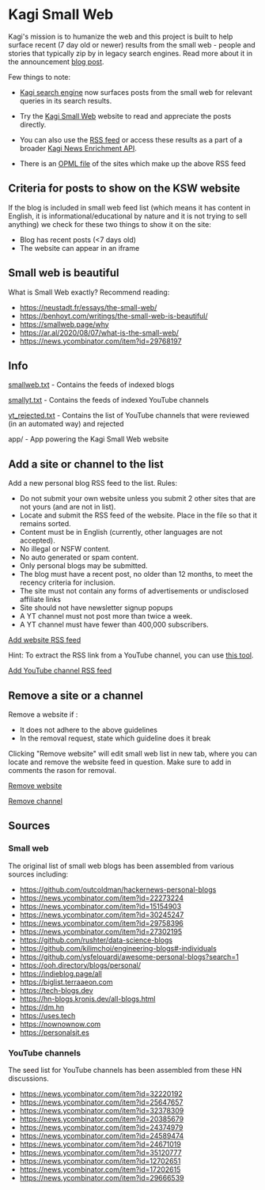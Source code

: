 # Kagi Small Web

Kagi's mission is to humanize the web and this project is built to help surface recent (7 day old or newer) results from the small web - people and stories that typically zip by in legacy search engines. Read more about it in the announcement [blog post](https://blog.kagi.com/small-web).

Few things to note:

- [Kagi search engine](https://kagi.com) now surfaces posts from the small web for relevant queries in its search results. 

- Try the [Kagi Small Web](https://kagi.com/smallweb) website to read and appreciate the posts directly.

- You can also use the [RSS feed](https://kagi.com/api/v1/smallweb/feed) or access these results as a part of a broader [Kagi News Enrichment API](https://help.kagi.com/kagi/api/enrich.html). 

- There is an [OPML file](https://kagi.com/smallweb/opml) of the sites which make up the above RSS feed

## Criteria for posts to show on the KSW website

If the blog is included in small web feed list (which means it has content in English, it is informational/educational by nature and it is not trying to sell anything) we check for these two things to show it on the site:

- Blog has recent posts (<7 days old)
- The website can appear in an iframe
  
## Small web is beautiful

What is Small Web exactly? Recommend reading:

- https://neustadt.fr/essays/the-small-web/
- https://benhoyt.com/writings/the-small-web-is-beautiful/
- https://smallweb.page/why
- https://ar.al/2020/08/07/what-is-the-small-web/
- https://news.ycombinator.com/item?id=29768197



## Info

[smallweb.txt](https://github.com/kagisearch/smallweb/blob/main/smallweb.txt) - Contains the feeds of indexed blogs

[smallyt.txt](https://github.com/kagisearch/smallweb/blob/main/smallyt.txt) - Contains the feeds of indexed YouTube channels

[yt_rejected.txt](https://github.com/kagisearch/smallweb/blob/main/yt_rejected.txt) - Contains the list of YouTube channels that were reviewed (in an automated way) and rejected 

app/ - App powering the Kagi Small Web website


## Add a site or channel to the list

Add a new personal blog RSS feed to the list. Rules:

- Do not submit your own website unless you submit 2 other sites that are not yours (and are not in list).
- Locate and submit the RSS feed of the website. Place in the file so that it remains sorted.
- Content must be in English (currently, other languages are not accepted).
- No illegal or NSFW content.
- No auto generated or spam content.
- Only personal blogs may be submitted.
- The blog must have a recent post, no older than 12 months, to meet the recency criteria for inclusion.
- The site must not contain any forms of advertisements or undisclosed affiliate links
- Site should not have newsletter signup popups
- A YT channel must not post more than twice a week.
- A YT channel must have fewer than 400,000 subscribers.

[Add website RSS
feed](https://github.com/kagisearch/smallweb/edit/main/smallweb.txt)

Hint: To extract the RSS link from a YouTube channel, you can use [this tool](https://youtube-rss-nu.vercel.app/).

[Add YouTube channel RSS
feed](https://github.com/kagisearch/smallweb/edit/main/smallyt.txt)

## Remove a site or a channel

Remove a website if :

- It does not adhere to the above guidelines
- In the removal request, state which guideline does it break

Clicking "Remove website" will edit small web list in new tab, where you can locate and remove the website feed in question. Make sure to add in comments the rason for removal.

[Remove website](https://github.com/kagisearch/smallweb/edit/main/smallweb.txt)

[Remove channel](https://github.com/kagisearch/smallweb/edit/main/smallt.txt)

## Sources
### Small web 

The original list of small web blogs has been assembled from various
sources including:

- https://github.com/outcoldman/hackernews-personal-blogs
- https://news.ycombinator.com/item?id=22273224
- https://news.ycombinator.com/item?id=15154903
- https://news.ycombinator.com/item?id=30245247
- https://news.ycombinator.com/item?id=29758396
- https://news.ycombinator.com/item?id=27302195
- https://github.com/rushter/data-science-blogs
- https://github.com/kilimchoi/engineering-blogs#-individuals
- https://github.com/ysfelouardi/awesome-personal-blogs?search=1
- https://ooh.directory/blogs/personal/
- https://indieblog.page/all
- https://biglist.terraaeon.com
- https://tech-blogs.dev
- https://hn-blogs.kronis.dev/all-blogs.html
- https://dm.hn
- https://uses.tech
- https://nownownow.com
- https://personalsit.es




### YouTube channels

The seed list for YouTube channels has been assembled from these HN discussions.

- https://news.ycombinator.com/item?id=32220192
- https://news.ycombinator.com/item?id=25647657
- https://news.ycombinator.com/item?id=32378309
- https://news.ycombinator.com/item?id=20385679
- https://news.ycombinator.com/item?id=24374979
- https://news.ycombinator.com/item?id=24589474
- https://news.ycombinator.com/item?id=24671019
- https://news.ycombinator.com/item?id=35120777
- https://news.ycombinator.com/item?id=12702651
- https://news.ycombinator.com/item?id=17202615
- https://news.ycombinator.com/item?id=29666539




